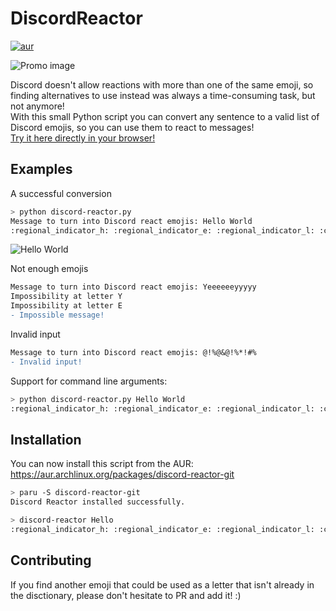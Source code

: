 # DiscordReactor
[![aur](https://img.shields.io/badge/aur-%231793D1.svg?style=flat&logo=arch-linux&logoColor=white)](https://aur.archlinux.org/packages/discord-reactor-git)

![Promo image](.github/images/promo.png "Promo image")

Discord doesn't allow reactions with more than one of the same emoji, so finding alternatives to use instead was always a time-consuming task, but not anymore!\
With this small Python script you can convert any sentence to a valid list of Discord emojis, so you can use them to react to messages!\
[Try it here directly in your browser!](http://technicjelle.com/DiscordReactor/)

## Examples
A successful conversion
```bash
> python discord-reactor.py
Message to turn into Discord react emojis: Hello World
:regional_indicator_h: :regional_indicator_e: :regional_indicator_l: :clock3: :regional_indicator_o: :black_small_square: :regional_indicator_w: :o2: :regional_indicator_r: :alarm_clock: :regional_indicator_d:
```
![Hello World](.github/images/ex_helloworld.png "Hello World")

Not enough emojis
```diff
Message to turn into Discord react emojis: Yeeeeeeyyyyy
Impossibility at letter Y
Impossibility at letter E
- Impossible message!
```

Invalid input
```diff
Message to turn into Discord react emojis: @!%@&@!%*!#%
- Invalid input!
```

Support for command line arguments:
```bash
> python discord-reactor.py Hello World
:regional_indicator_h: :regional_indicator_e: :regional_indicator_l: :clock3: :regional_indicator_o: :black_small_square: :regional_indicator_w: :o2: :regional_indicator_r: :alarm_clock: :regional_indicator_d:
```

## Installation
You can now install this script from the AUR: https://aur.archlinux.org/packages/discord-reactor-git
```bash
> paru -S discord-reactor-git
Discord Reactor installed successfully.

> discord-reactor Hello
:regional_indicator_h: :regional_indicator_e: :regional_indicator_l: :clock3: :regional_indicator_o:
```

## Contributing
If you find another emoji that could be used as a letter that isn't already in the disctionary, please don't hesitate to PR and add it! :)
